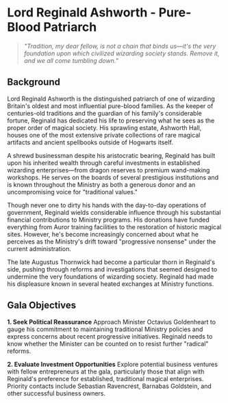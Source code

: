 # Lord Reginald Ashworth - Pure-Blood Patriarch

> *"Tradition, my dear fellow, is not a chain that binds us—it's the very foundation upon which civilized wizarding society stands. Remove it, and we all come tumbling down."*

## Background

Lord Reginald Ashworth is the distinguished patriarch of one of wizarding Britain's oldest and most influential pure-blood families. As the keeper of centuries-old traditions and the guardian of his family's considerable fortune, Reginald has dedicated his life to preserving what he sees as the proper order of magical society. His sprawling estate, Ashworth Hall, houses one of the most extensive private collections of rare magical artifacts and ancient spellbooks outside of Hogwarts itself.

A shrewd businessman despite his aristocratic bearing, Reginald has built upon his inherited wealth through careful investments in established wizarding enterprises—from dragon reserves to premium wand-making workshops. He serves on the boards of several prestigious institutions and is known throughout the Ministry as both a generous donor and an uncompromising voice for "traditional values."

Though never one to dirty his hands with the day-to-day operations of government, Reginald wields considerable influence through his substantial financial contributions to Ministry programs. His donations have funded everything from Auror training facilities to the restoration of historic magical sites. However, he's become increasingly concerned about what he perceives as the Ministry's drift toward "progressive nonsense" under the current administration.

The late Augustus Thornwick had become a particular thorn in Reginald's side, pushing through reforms and investigations that seemed designed to undermine the very foundations of wizarding society. Reginald had made his displeasure known in several heated exchanges at Ministry functions.

## Gala Objectives

**1. Seek Political Reassurance**
Approach Minister Octavius Goldenheart to gauge his commitment to maintaining traditional Ministry policies and express concerns about recent progressive initiatives. Reginald needs to know whether the Minister can be counted on to resist further "radical" reforms.

**2. Evaluate Investment Opportunities**
Explore potential business ventures with fellow entrepreneurs at the gala, particularly those that align with Reginald's preference for established, traditional magical enterprises. Priority contacts include Sebastian Ravencrest, Barnabas Goldstein, and other successful business owners.
